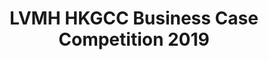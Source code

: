 ---
title: "LVMH HKGCC Business Case Competition 2019"
excerpt: ""
collection: competitions
websiteurl: "https://www.agorize.com/en/challenges/hkgcc-business-case-competition-2019/pages/results?lang=en"
slidesurl: "/files/lvmh_slides.pdf"
award: "Champion"
description: "An annual competition hosted by LVMH Fashion Group, it attracts attention from the best business and tech scholars in Hong Kong. This year's topic centers around promoting sustainability in luxury end-to-end supply chain through leverating digital innovations. Our team focused on utilizing blockchain technology to increase transparency in the production cycle and engage customers regarding environment. We ultimately won Champion among hundreds of competitive teams, and each of us received a ticket to visit the LVMH headquarters in Paris."
---